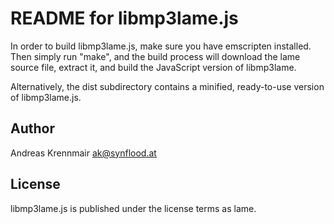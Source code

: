 README for libmp3lame.js
========================

In order to build libmp3lame.js, make sure you have emscripten installed.
Then simply run "make", and the build process will download the lame
source file, extract it, and build the JavaScript version of libmp3lame.

Alternatively, the dist subdirectory contains a minified, ready-to-use version 
of libmp3lame.js.

Author
------

Andreas Krennmair <ak@synflood.at>

License
-------

libmp3lame.js is published under the license terms as lame.
